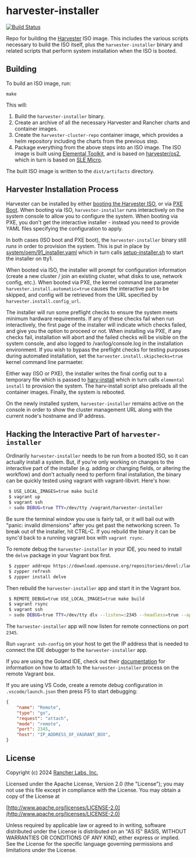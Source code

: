 harvester-installer
========
[![Build Status](https://drone-publish.rancher.io/api/badges/harvester/harvester-installer/status.svg)](https://drone-publish.rancher.io/harvester/harvester-installer)

Repo for building the [Harvester](https://github.com/harvester/harvester)
ISO image.  This includes the various scripts necessary to build the ISO
itself, plus the `harvester-installer` binary and related scripts that
perform system installation when the ISO is booted.

## Building

To build an ISO image, run:

`make`

This will:

1. Build the `harvester-installer` binary.
2. Create an archive of all the necessary Harvester and Rancher charts
   and container images.
3. Create the `harvester-cluster-repo` container image, which provides
   a helm repository including the charts from the previous step.
4. Package everything from the above steps into an ISO image.  The ISO
   image is built using [Elemental Toolkit](https://github.com/rancher/elemental-toolkit/),
   and is based on [harvester/os2](https://github.com/harvester/os2),
   which in turn is based on [SLE Micro](https://www.suse.com/products/micro/).

The built ISO image is written to the `dist/artifacts` directory.

## Harvester Installation Process

Harvester can be installed by either [booting the Harvester ISO](https://docs.harvesterhci.io/v1.2/install/index/),
or via [PXE Boot](https://docs.harvesterhci.io/v1.2/install/pxe-boot-install).
When booting via ISO, `harvester-installer` runs interactively on the
system console to allow you to configure the system.  When booting via
PXE, you don't get the interactive installer - instead you need to
provide YAML files specifying the configuration to apply.

In both cases (ISO boot and PXE boot), the `harvester-installer` binary
still _runs_ in order to provision the system.  This is put in place by
[system/oem/91_installer.yaml](https://github.com/harvester/harvester-installer/blob/master/package/harvester-os/files/system/oem/91_installer.yaml)
which in turn calls [setup-installer.sh](https://github.com/harvester/harvester-installer/blob/master/package/harvester-os/files/usr/bin/setup-installer.sh)
to start the installer on tty1.

When booted via ISO, the installer will prompt for configuration
information (create a new cluster / join an existing cluster, what
disks to use, network config, etc.).  When booted via PXE, the kernel
command line parameter `harvester.install.automatic=true` causes the
interactive part to be skipped, and config will be retrieved from the
URL specified by `harvester.install.config_url`.

The installer will run some preflight checks to ensure the system
meets minimum hardware requirements.  If any of these checks
fail when run interactively, the first page of the installer will
indicate which checks failed, and give you the option to proceed or
not.  When installing via PXE, if any checks fail, installation will
abort and the failed checks will be visible on the system console,
and also logged to /var/log/console.log in the installation environment.
If you wish to bypass the preflight checks for testing purposes during
automated installation, set the `harvester.install.skipchecks=true`
kernel command line parmaeter.

Either way (ISO or PXE), the installer writes the final config out to
a temporary file which is passed to [harv-install](https://github.com/harvester/harvester-installer/blob/master/package/harvester-os/files/usr/sbin/harv-install)
which in turn calls `elemental install` to provision the system.
The harv-install script also preloads all the container images.
Finally, the system is rebooted.

On the newly installed system, `harvester-installer` remains active
on the console in order to show the cluster management URL along with
the current node's hostname and IP address.

## Hacking the Interactive Part of `harvester-installer`

Ordinarily `harvester-installer` needs to be run from a booted ISO,
so it can actually install a system.  But, if you're only working
on changes to the interactive part of the installer (e.g. adding
or changing fields, or altering the workflow) and don't actually
need to perform final installation, the binary can be quickly tested
using vagrant with vagrant-libvirt.  Here's how:

```sh
 $ USE_LOCAL_IMAGES=true make build
 $ vagrant up
 $ vagrant ssh
 > sudo DEBUG=true TTY=/dev/tty /vagrant/harvester-installer
```

Be sure the terminal window you use is fairly tall, or it will bail
out with "panic: invalid dimensions" after you get past the networking
screen.  To break out of the installer, hit CTRL-C.  If you rebuild
the binary it can be sync'd back to a running vagrant box with
`vagrant rsync`.

To remote debug the `harvester-installer` in your IDE, you need to
install the `delve` package in your Vagrant box first.

```sh
 $ zypper addrepo https://download.opensuse.org/repositories/devel:/languages:/go/SLE_15_SP4/devel:languages:go.repo
 $ zypper refresh
 $ zypper install delve
```

Then rebuild the `harvester-installer` app and start it in the
Vagrant box.

```sh
 $ REMOTE_DEBUG=true USE_LOCAL_IMAGES=true make build
 $ vagrant rsync
 $ vagrant ssh
 > sudo DEBUG=true TTY=/dev/tty dlv --listen=:2345 --headless=true --api-version=2 --accept-multiclient exec /vagrant/harvester-installer
```

The `harvester-installer` app will now listen for remote connections
on port `2345`.

Run `vagrant ssh-config` on your host to get the IP address that is 
needed to connect the IDE debugger to the `harvester-installer` app.

If you are using the Goland IDE, check out their [documentation](https://www.jetbrains.com/help/go/go-remote.html)
for information on how to attach to the `harvester-installer` process
on the remote Vagrant box.

If you are using VS Code, create a remote debug configuration in
`.vscode/launch.json` then press F5 to start debugging:

```json
{
	"name": "Remote",
	"type": "go",
	"request": "attach",
	"mode": "remote",
	"port": 2345,
	"host": "IP_ADDRESS_OF_VAGRANT_BOX",
}
```

## License
Copyright (c) 2024 [Rancher Labs, Inc.](http://rancher.com)

Licensed under the Apache License, Version 2.0 (the "License");
you may not use this file except in compliance with the License.
You may obtain a copy of the License at

[http://www.apache.org/licenses/LICENSE-2.0](http://www.apache.org/licenses/LICENSE-2.0)

Unless required by applicable law or agreed to in writing, software
distributed under the License is distributed on an "AS IS" BASIS,
WITHOUT WARRANTIES OR CONDITIONS OF ANY KIND, either express or implied.
See the License for the specific language governing permissions and
limitations under the License.
